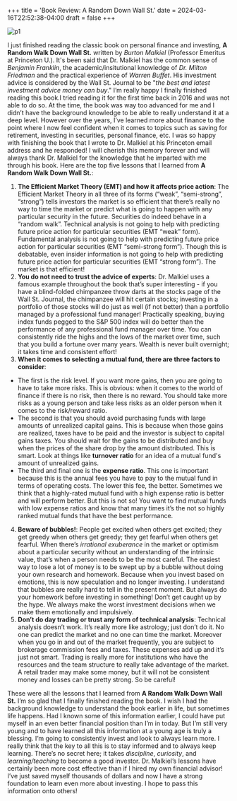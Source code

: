 +++
title = 'Book Review: A Random Down Wall St.'
date = 2024-03-16T22:52:38-04:00
draft = false
+++

![p1](/blog/20240317_BR_A_Random_Down_Wall_St/cover.png)

I just finished reading the classic book on personal finance and investing, **A Random Walk Down Wall St.** written by *Burton Malkiel* (Professor Emeritus at Princeton U.). It's been said that Dr. Malkiel has the common sense of *Benjamin Franklin*, the academic/insitutional knowledge of *Dr. Milton Friedman* and the practical experience of *Warren Buffet*. His investment advice is considered by the Wall St. Journal to be "*the best and latest investment advice money can buy*." I’m really happy I finally finished reading this book.I tried reading it for the first time back in 2016 and was not able to do so. At the time, the book was way too advanced for me and I didn’t have the background knowledge to be able to really understand it at a deep level. However over the years, I’ve learned more about finance to the point where I now feel confident when it comes to topics such as saving for retirement, investing in securities, personal finance, etc. I was so happy with finishing the book that I wrote to Dr. Malkiel at his Princeton email address and he responded! I will cherish this memory forever and will always thank Dr. Malkiel for the knowledge that he imparted with me through his book. Here are the top five lessons that I learned from **A Random Walk Down Wall St.**:

1. **The Efficient Market Theory (EMT) and how it affects price action**: The Efficient Market Theory in all three of its forms (“weak”, “semi-strong”, “strong”) tells investors the market is so efficient that there’s really no way to time the market or predict what is going to happen with any particular security in the future. Securities do indeed behave in a “random walk”. Technical analysis is not going to help with predicting future price action for particular securities (EMT “weak” form). Fundamental analysis is not going to help with predicting future price action for particular securities (EMT “semi-strong form”). Though this is debatable, even insider information is not going to help with predicting future price action for particular securities (EMT “strong form”). The market is that efficient!
2. **You do not need to trust the advice of experts**: Dr. Malkiel uses a famous example throughout the book that’s super interesting - if you have a blind-folded chimpanzee throw darts at the stocks page of the Wall St. Journal, the chimpanzee will hit certain stocks; investing in a portfolio of those stocks will do just as well (if not better) than a portfolio managed by a professional fund manager! Practically speaking, buying index funds pegged to the S&P 500 index will do better than the performance of any professional fund manager over time. You can consistently ride the highs and the lows of the market over time, such that you build a fortune over many years. Wealth is never built overnight; it takes time and consistent effort!
3. **When it comes to selecting a mutual fund, there are three factors to consider**: 
* The first is the risk level. If you want more gains, then you are going to have to take more risks. This is obvious: when it comes to the world of finance if there is no risk, then there is no reward. You should take more risks as a young person and take less risks as an older person when it comes to the risk/reward ratio.
* The second is that you should avoid purchasing funds with large amounts of unrealized capital gains. This is because when those gains are realized, taxes have to be paid and the investor is subject to capital gains taxes. You should wait for the gains to be distributed and buy when the prices of the share drop by the amount distributed. This is smart. Look at things like **turnover ratio** for an idea of a mutual fund's amount of unrealized gains.
* The third and final one is the **expense ratio**. This one is important because this is the annual fees you have to pay to the mutual fund in terms of operating costs. The lower this fee, the better. Sometimes we think that a highly-rated mutual fund with a high expense ratio is better and will perform better. But this is not so! You want to find mutual funds with low expense ratios and know that many times it’s the not so highly ranked mutual funds that have the best performance.
4. **Beware of bubbles!**: People get excited when others get excited; they get greedy when others get greedy; they get fearful when others get fearful. When there’s *irrational exuberance* in the market or optimism about a particular security without an understanding of the intrinsic value, that’s when a person needs to be the most careful. The easiest way to lose a lot of money is to be swept up by a bubble without doing your own research and homework. Because when you invest based on emotions, this is now speculation and no longer investing. I understand that bubbles are really hard to tell in the present moment. But always do your homework before investing in something! Don’t get caught up by the hype. We always make the worst investment decisions when we make them emotionally and impulsively.
5. **Don’t do day trading or trust any form of technical analysis**: Technical analysis doesn’t work. It’s really more like astrology; just don’t do it. No one can predict the market and no one can time the market. Moreover when you go in and out of the market frequently, you are subject to brokerage commission fees and taxes. These expenses add up and it’s just not smart. Trading is really more for institutions who have the resources and the team structure to really take advantage of the market. A retail trader may make some money, but it will not be consistent money and losses can be pretty strong. So be careful!

These were all the lessons that I learned from **A Random Walk Down Wall St.** I’m so glad that I finally finished reading the book. I wish I had the background knowledge to understand the book earlier in life, but sometimes life happens. Had I known some of this information earlier, I could have put myself in an even better financial position than I’m in today. But I’m still very young and to have learned all this information at a young age is truly a blessing. I’m going to consistently invest and look to always learn more. I really think that the key to all this is to stay informed and to always keep learning. There’s no secret here; it takes *discipline*, *curiosity*, and *learning/teaching* to become a good investor. Dr. Malkiel’s lessons have certainly been more cost effective than if I hired my own financial advisor! I’ve just saved myself thousands of dollars and now I have a strong foundation to learn even more about investing. I hope to pass this information onto others!

